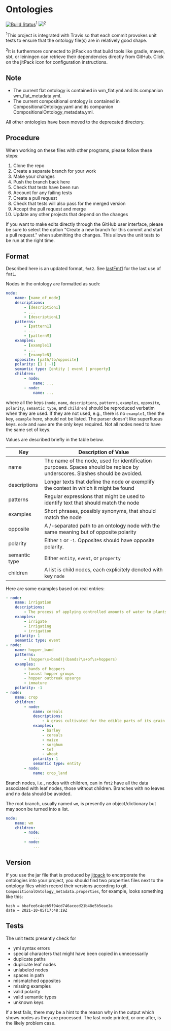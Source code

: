 # Ontologies

[![Build Status](https://travis-ci.com/WorldModelers/Ontologies.svg?branch=master)](https://travis-ci.com/WorldModelers/Ontologies)<sup>1</sup>
[![](https://jitpack.io/v/WorldModelers/Ontologies.svg)](https://jitpack.io/#WorldModelers/Ontologies)<sup>2</sup>

<sup>1</sup>This project is integrated with Travis so that each commit provokes unit tests to ensure that the ontology file(s) are in relatively good shape.

<sup>2</sup>It is furthermore connected to jitPack so that build tools like gradle, maven, sbt, or leiningen can retrieve their dependencies directly from GitHub.  Click on the jitPack icon for configuration instructions.

## Note

* The current flat ontology is contained in wm_flat.yml and its companion wm_flat_metadata.yml.
* The current compositional ontology is contained in CompositionalOntology.yaml and its companion CompositionalOntology_metadata.yml.

All other ontologies have been moved to the deprecated directory. 

## Procedure

When working on these files with other programs, please follow these steps:

1. Clone the repo
1. Create a separate branch for your work
1. Make your changes
1. Push the branch back here
1. Check that tests have been run
1. Account for any failing tests
1. Create a pull request
1. Check that tests will also pass for the merged version
1. Accept the pull request and merge
1. Update any other projects that depend on the changes

If you want to make edits directly through the GitHub user interface, please be sure to select the option "Create a new branch for this commit and start a pull request." when submitting the changes.  This allows the unit tests to be run at the right time.

## Format

Described here is an updated format, `fmt2`.  See [lastFmt1](https://github.com/WorldModelers/Ontologies/blob/lastFmt1/README.md) for the last use of `fmt1`.

Nodes in the ontology are formatted as such:
```yml
node:
    name: [name_of_node]
    descriptions:
        - [description1]
        - ...
        - [descriptionL]
    patterns:
        - [pattern1]
        - ...
        - [patternM]
    examples:
        - [example1]
        - ...
        - [exampleN]
    opposite: [path/to/opposite]
    polarity: [1 | -1]
    semantic type: [entity | event | property]
    children:
        - node:
            name: ...
        - node:
            name: ...  
```
where all the keys (`node`, `name`, `descriptions`, `patterns`, `examples`, `opposite`, `polarity`, `semantic type`, and `children`)
should be reproduced verbatim when they are used.  If they are not used, e.g., there is no `example1`, then the key, `example` here, should not be listed.  The parser doesn't like superfluous keys.  `node` and `name` are the only keys required.  Not all nodes need to have the same set of keys.

Values are described briefly in the table below.

|Key|Description of Value|
|---|---|
|name|The name of the node, used for identification purposes.  Spaces should be replace by underscores.  Slashes should be avoided.|
|descriptions|Longer texts that define the node or exemplify the context in which it might be found|
|patterns|Regular expressions that might be used to identify text that should match the node|
|examples|Short phrases, possibly synonyms, that should match the node|
|opposite|A /-separated path to an ontology node with the same meaning but of opposite polarity|
|polarity|Either `1` or `-1`.  Opposites should have opposite polarity.|
|semantic type|Either `entity`, `event`, or `property`|
|children|A list is child nodes, each explicitely denoted with key `node`|

Here are some examples based on real entries:
```yml
- node:
    name: irrigation
    descriptions:
        - The process of applying controlled amounts of water to plants.
    examples:
        - irrigate
        - irrigating
        - irrigation
    polarity: 1
    semantic type: event
- node:
    name: hopper_band
    patterns:
        - (hopper\s+band)|(bands?\s+of\s+hoppers)
    examples:
        - bands of hoppers
        - locust hopper groups
        - hopper outbreak upsurge
        - immature
    polarity: -1
- node:
    name: crop
    children:
        - node:
            name: cereals
            descriptions:
                - A grass cultivated for the edible parts of its grain.
            examples:
                - barley
                - cereals
                - maize
                - sorghum
                - tef
                - wheat
            polarity: 1
            semantic type: entity
        - node:
            name: crop_land
```

Branch nodes, i.e., nodes with children, can in `fmt2` have all the data associated with leaf nodes, those without children.  Branches with no leaves and no data should be avoided.

The root branch, usually named `wm`, is presently an object/dictionary but may soon be turned into a list.

```yml
node:
    name: wm
    children:
        - node:
            ...
        - node:
            ...    
```

## Version

If you use the jar file that is produced by [jitpack](https://jitpack.io/#WorldModelers/Ontologies) to encorporate the ontologies into your project, you  should find two properties files next to the ontology files which record their versions according to git.  `CompositionalOntology_metadata.properties`, for example, looks something like this:

```
hash = bbafee6c4eeb5f94cd746aceed21b48e5b5eae1a
date = 2021-10-05T17:48:19Z
```

## Tests

The unit tests presently check for
* yml syntax errors
* special characters that might have been copied in unnecessarily
* duplicate paths
* duplicate leaf nodes
* unlabeled nodes
* spaces in path
* mismatched opposites
* missing examples
* valid polarity
* valid semantic types
* unknown keys

If a test fails, there may be a hint to the reason why in the output which shows nodes as they
are processed.  The last node printed, or one after, is the likely problem case.
